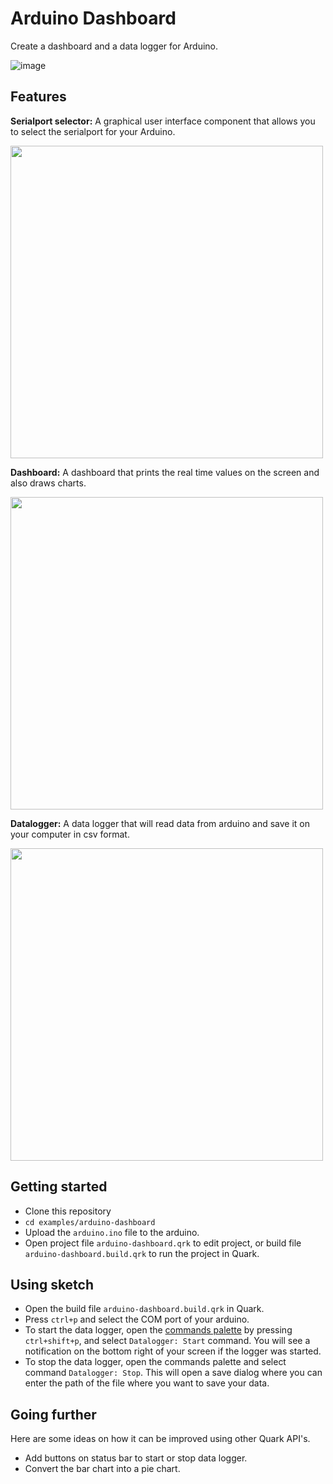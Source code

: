 # Arduino Dashboard
Create a dashboard and a data logger for Arduino.

![image](https://i.imgur.com/vnvEMNx.gif)

## Features
__Serialport selector:__ A graphical user interface component that allows you to select the serialport for your Arduino.

<p align="left">
    <img src="https://i.imgur.com/fPOeavH.png" width="500">
</p>

__Dashboard:__ A dashboard that prints the real time values on the screen and also draws charts.

<p align="left">
    <img src="https://i.imgur.com/GuQHONO.png" width="500">
</p>

__Datalogger:__ A data logger that will read data from arduino and save it on your computer in csv format.

<p align="left">
    <img src="https://i.imgur.com/a7a4CmV.png" width="500">
</p>

<!-- ## Using the sketch
- First upload the `arduino.ino` file to the arduino.
- Open the sketch 
- Now connect the dashboard to the arduino. Select the serialport of your arduino by pressing `ctrl+p`.
- Now, to use the data logger, open the [commands palette](https://quarkjs.io/guide/quark-ide.html#command-palette) by pressing `ctrl+shift+p`, and select `Datalogger: Start` command. This will start the data logger.
* To stop the data logger, open the commands palette and select command `Datalogger: Stop`. This will stop the data logger and open a save dialog. -->

## Getting started

- Clone this repository
- `cd examples/arduino-dashboard`
- Upload the `arduino.ino` file to the arduino.
- Open project file `arduino-dashboard.qrk` to edit project, or build file `arduino-dashboard.build.qrk` to run the project in Quark.

## Using sketch
- Open the build file `arduino-dashboard.build.qrk` in Quark.
- Press `ctrl+p` and select the COM port of your arduino.
- To start the data logger, open the [commands palette](https://quarkjs.io/guide/quark-ide.html#command-palette) by pressing `ctrl+shift+p`, and select `Datalogger: Start` command. You will see a notification on the bottom right of your screen if the logger was started.
- To stop the data logger, open the commands palette and select command `Datalogger: Stop`. This will open a save dialog where you can enter the path of the file where you want to save your data.

## Going further

Here are some ideas on how it can be improved using other Quark API's.

- Add buttons on status bar to start or stop data logger.
- Convert the bar chart into a pie chart.